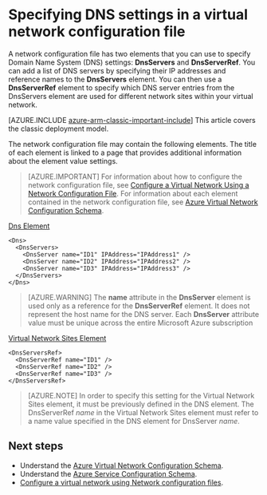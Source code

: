 <properties 
   pageTitle="Specifying DNS Settings in a virtual network configuration file | Microsoft Azure"
   description="How to change DNS server settings in a virtual network using a virtual network configuration file in the classic deployment model"
   services="virtual-network"
   documentationCenter="na"
   authors="telmosampaio"
   manager="carmonm"
   editor="tysonn" 
   tags="azure-service-management" />
<tags
	ms.service="virtual-network"
	ms.date="02/23/2016"
	wacn.date=""/> 


# Specifying DNS settings in a virtual network configuration file

A network configuration file has two elements that you can use to specify Domain Name System (DNS) settings: **DnsServers** and **DnsServerRef**. You can add a list of DNS servers by specifying their IP addresses and reference names to the **DnsServers** element. You can then use a **DnsServerRef** element to specify which DNS server entries from the DnsServers element are used for different network sites within your virtual network.

[AZURE.INCLUDE [azure-arm-classic-important-include](../includes/azure-arm-classic-important-include.md)] This article covers the classic deployment model.

The network configuration file may contain the following elements. The title of each element is linked to a page that provides additional information about the element value settings.

>[AZURE.IMPORTANT] For information about how to configure the network configuration file, see [Configure a Virtual Network Using a Network Configuration File](/documentation/articles/virtual-networks-using-network-configuration-file/). For information about each element contained in the network configuration file, see [Azure Virtual Network Configuration Schema](https://msdn.microsoft.com/library/azure/jj157100.aspx).

[Dns Element](https://msdn.microsoft.com/library/azure/jj157100)

    <Dns>
      <DnsServers>
        <DnsServer name="ID1" IPAddress="IPAddress1" />
        <DnsServer name="ID2" IPAddress="IPAddress2" />
        <DnsServer name="ID3" IPAddress="IPAddress3" />
      </DnsServers>
    </Dns>

>[AZURE.WARNING] The **name** attribute in the **DnsServer** element is used only as a reference for the **DnsServerRef** element. It does not represent the host name for the DNS server. Each **DnsServer** attribute value must be unique across the entire Microsoft Azure subscription

[Virtual Network Sites Element](https://msdn.microsoft.com/library/azure/jj157100)

	<DnsServersRef>
	  <DnsServerRef name="ID1" />
	  <DnsServerRef name="ID2" />
	  <DnsServerRef name="ID3" />
	</DnsServersRef>

>[AZURE.NOTE] In order to specify this setting for the Virtual Network Sites element, it must be previously defined in the DNS element. The DnsServerRef *name* in the Virtual Network Sites element must refer to a name value specified in the DNS element for DnsServer *name*.

## Next steps

- Understand the [Azure Virtual Network Configuration Schema](https://msdn.microsoft.com/library/azure/jj157100).
- Understand the [Azure Service Configuration Schema](https://msdn.microsoft.com/library/windowsazure/ee758710).
- [Configure a virtual network using Network configuration files](/documentation/articles/virtual-networks-using-network-configuration-file/).
